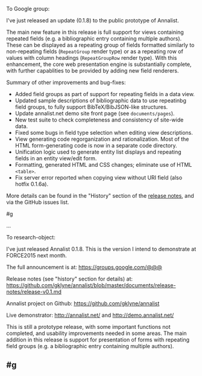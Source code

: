 To Google group:

I've just released an update (0.1.8) to the public prototype of Annalist.

The main new feature in this release is full support for views containing repeated fields (e.g. a bibliographic entry containing multiple authors).  These can be displayed as a repeating group of fields formatted similarly to non-repeating fields (`RepeatGroup` render type) or as a repeating row of values with column headings (`RepeatGroupRow` render type).  With this enhancement, the core web presentation engine is substantially complete, with further capablities to be provided by adding new field renderers.

Summary of other improvements and bug-fixes:

- Added field groups as part of support for repeating fields in a data view.
- Updated sample descriptions of bibliographic data to use repeatinbg field groups, to fully support BibTeX/BibJSON-like structures.
- Update annalist.net demo site front page (see `documents/pages`).
- New test suite to check completeness and consistency of site-wide data.
- Fixed some bugs in field type selection when editing view descriptions.
- View generating code regorganization and rationalization.  Most of the HTML form-generating code is now in a separate code directory.
- Unification logic used to generate entity list displays and repeating fields in an entity view/edit form.
- Formatting, generated HTML and CSS changes; eliminate use of HTML `<table>`.
- Fix server error reported when copying view without URI field (also hotfix 0.1.6a).

More details can be found in the "History" section of the [release notes](https://github.com/gklyne/annalist/blob/master/documents/release-notes/release-v0.1.md), and via the GitHub issues list.

#g

...

To research-object:

I've just released Annalist 0.1.8.  This is the version I intend to demonstrate at FORCE2015 next month.

The full announcement is at:
https://groups.google.com/@@@

Release notes (see "history" section for details) at:
https://github.com/gklyne/annalist/blob/master/documents/release-notes/release-v0.1.md

Annalist project on Github:
https://github.com/gklyne/annalist

Live demonstrator:
http://annalist.net/ and http://demo.annalist.net/

This is still a prototype release, with some important functions not completed, and usability improvements needed in some areas.  The main addition in this release is support for presentation of forms with repeating field groups (e.g. a bibliographic entry containing multiple authors).

#g
--


